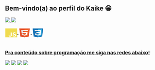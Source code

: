 ## Bem-vindo(a) ao perfil do Kaike 😁

 <div>
   <a href="https://github.com/KaikePaiva">
   <img height="180em" src="https://github-readme-stats.vercel.app/api?username=KaikePaiva&show_icons=true&theme=dark&include_all_commits=true&count_private=true"/>
   <img height="180em" src="https://github-readme-stats.vercel.app/api/top-langs/?username=KaikePaiva&layout=compact&langs_count=6&theme=dark"/>
</div>
    
<div style="display: inline_block"><br>
  <img align="center" alt="Js" height="30" width="40" src="https://raw.githubusercontent.com/devicons/devicon/master/icons/javascript/javascript-plain.svg ">
  <img align="center" alt="HTML" height="30" width="40" src="https://raw.githubusercontent.com/devicons/devicon/master/icons/html5/html5-original.svg ">
  <img align="center" alt="CSS" height="30" width="40" src="https://raw.githubusercontent.com/devicons/devicon/master/icons/css3/css3-original.svg ">
</div>
 
<br>
 
### Pra conteúdo sobre programação me siga nas redes abaixo!
 
<div>
  <a href="https://instagram.com/Kaikepaiva2" target="_blank"><img src="https://img.shields.io/badge/-Instagram-%23E4405F?style=for-the-%20badge&logo=instagram&logoColor=white" target="_blank"></a>
 <a href="https://discord.com/channels/@me" target="_blank"><img src="https://img.shields.io/badge/Discord-7289DA?style=for-the-badge&logo=%20discord&logoColor=white" target="_blank"></a>
  <a href = "mailto:developerpaiva0101@gmail.com"><img src="https://img.shields.io/badge/-Gmail-%23333?style=for-the-badge&logo=gmail&logoColor=white" alvo ="_blank"></a>
  <a href="https://www.linkedin.com/in/kaikepaiva/" target="_blank"><img src="https://img.shields.io/badge/-LinkedIn-%230077B5?style=%20for-the-badge&logo=linkedin&logoColor=white" target="_blank"></a>
</div>
